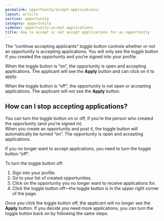 ```yaml
---
permalink: opportunity/accept-applications/
layout: article
section: opportunity
category: opportunity
sidenav: opportunity-accept-applications
title: How to accept or not accept applications for an opportunity
---
```


The “continue accepting applicants” toggle button controls whether or not an opportunity is accepting applications.  You will only see the toggle button if you created the opportunity and you’re signed into your profile.

When the toggle button is “on”, the opportunity is open and accepting applications. The applicant will see the **Apply** button and can click on it to apply. 

When the toggle button is “off”, the opportunity is not open or accepting applications. The applicant will not see the **Apply** button. 

## How can I stop accepting applications?
You can turn the toggle button on or off, if you’re the person who created the opportunity (and you’re signed in).  
When you create an opportunity and post it, the toggle button will automatically be turned “on”. The opportunity is open and accepting applications.


If you no longer want to accept applications, you need to turn the toggle button “off”.

To turn the toggle button off:
1.	Sign into your profile.
2.	Go to your list of created opportunities.
3.	Click on the opportunity you no longer want to receive applications for.
4.	Click the toggle button off—the toggle button is in the upper right corner of the page.

Once you click the toggle button off, the applicant will no longer see the **Apply** button. If you decide you need more applications, you can turn the toggle button back on by following the same steps.

